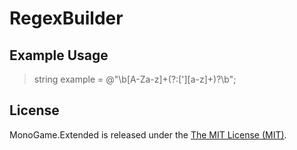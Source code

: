 # RegexBuilder

## Example Usage

> string example =  @"\b[A-Za-z]+(?:['][a-z]+)?\b";

## License

MonoGame.Extended is released under the [The MIT License (MIT)](https://github.com/craftworkgames/MonoGame.Extended/blob/master/LICENSE).
